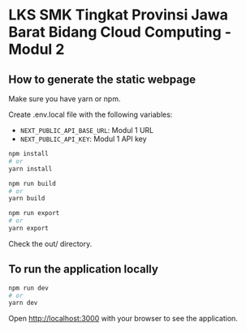 # LKS SMK Tingkat Provinsi Jawa Barat Bidang Cloud Computing - Modul 2

## How to generate the static webpage

Make sure you have yarn or npm.

Create .env.local file with the following variables:
* `NEXT_PUBLIC_API_BASE_URL`: Modul 1 URL
* `NEXT_PUBLIC_API_KEY`: Modul 1 API key

```bash
npm install
# or
yarn install
```


```bash
npm run build
# or
yarn build
```


```bash
npm run export
# or
yarn export
```

Check the out/ directory.

## To run the application locally

```bash
npm run dev
# or
yarn dev
```

Open [http://localhost:3000](http://localhost:3000) with your browser to see the application.
